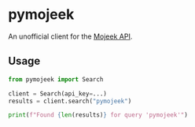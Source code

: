 # pymojeek

An unofficial client for the [Mojeek API](https://www.mojeek.co.uk/support/api/).

## Usage

```python
from pymojeek import Search

client = Search(api_key=...)
results = client.search("pymojeek")

print(f"Found {len(results)} for query 'pymojeek'")
```
